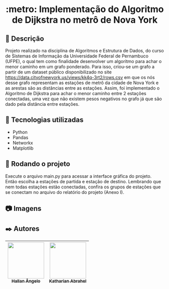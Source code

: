 <h1 align="center">:metro: Implementação do Algoritmo de Dijkstra no metrô de Nova York</h1>

## :memo: Descrição
Projeto realizado na disciplina de Algoritmos e Estrutura de Dados, do curso de Sistemas de Informação da Universidade Federal de Pernambuco (UFPE), o qual tem como finalidade desenvolver um algoritmo para achar o menor caminho em um grafo ponderado. Para isso, criou-se um grafo a partir de um dataset público disponibilizado no site https://data.cityofnewyork.us/views/kk4q-3rt2/rows.csv em que os nós desse grafo representam as estações de metrô da cidade de Nova York e as arestas são as distâncias entre as estações. Assim, foi implementado o Algoritmo de Dijkstra para achar o menor caminho entre 2 estações conectadas, uma vez que não existem pesos negativos no grafo já que são dado pela distância entre estações.

## :wrench: Tecnologias utilizadas
- Python
- Pandas
- Networkx
- Matplotlib

## :rocket: Rodando o projeto
Execute o arquivo main.py para acessar a interface gráfica do projeto. Então escolha a estações de partida e estação de destino. Lembrando que nem todas estações estão conectadas, confira os grupos de estações que se conectam no arquivo do relatório do projeto (Anexo I).

## :camera: Imagens

## ✒️ Autores

| [<img src="https://avatars.githubusercontent.com/u/109428550?v=4" width=115><br><sub>Hallan Ângelo</sub>](https://github.com/hallanangelo) | [<img src="https://avatars.githubusercontent.com/u/104030171?v=4" width=115><br><sub>Katharian Abrahel</sub>](https://github.com/katharianabrahel) |
| :-----------------------------------------------------------------------------------------------------------------------------------------: | :-------------------------------------------------------------------------------------------------------------------------------------: |
